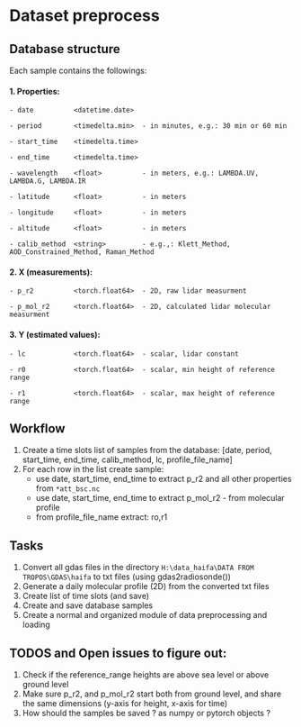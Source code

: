 # Dataset preprocess

## Database structure
Each sample contains the followings: 

#### 1. Properties: 
    
    - date          <datetime.date>
    
    - period        <timedelta.min>  - in minutes, e.g.: 30 min or 60 min 
    
    - start_time    <timedelta.time>
    
    - end_time      <timedelta.time>
    
    - wavelength    <float>          - in meters, e.g.: LAMBDA.UV, LAMBDA.G, LAMBDA.IR 
    
    - latitude      <float>          - in meters            
    
    - longitude     <float>          - in meters
    
    - altitude      <float>          - in meters
    
    - calib_method  <string>         - e.g.,: Klett_Method, AOD_Constrained_Method, Raman_Method

#### 2. X (measurements):
    - p_r2          <torch.float64>  - 2D, raw lidar measurment 

    - p_mol_r2      <torch.float64>  - 2D, calculated lidar molecular measurment 

#### 3. Y (estimated values):
    - lc            <torch.float64>  - scalar, lidar constant

    - r0            <torch.float64>  - scalar, min height of reference range

    - r1            <torch.float64>  - scalar, max height of reference range
    
## Workflow

1. Create a time slots list of samples from the database:
    [date, period, start_time, end_time, calib_method, lc, profile_file_name]
2. For each row in the list create sample: 
    - use date, start_time, end_time to extract p_r2 and all other properties from `*att_bsc.nc`
    - use date, start_time, end_time to extract p_mol_r2 - from molecular profile
    - from profile_file_name extract: ro,r1 
     
## Tasks
1. Convert all gdas files in the directory `H:\data_haifa\DATA FROM TROPOS\GDAS\haifa` to txt files (using gdas2radiosonde())
2. Generate a daily molecular profile (2D) from the converted txt files 
3. Create list of time slots (and save)
4. Create and save database samples
5. Create a normal and organized module of data preprocessing and loading 

## TODOS and Open issues to figure out:
1. Check if the reference_range heights are above sea level or above ground level
2. Make sure p_r2, and p_mol_r2 start both from ground level, and share the same dimensions (y-axis for height, x-axis for time)
3. How should the samples be saved ? as numpy or pytorch objects ? 